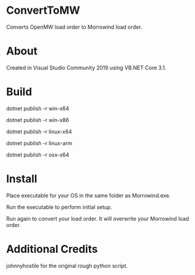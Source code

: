 # ConvertToMW
Converts OpenMW load order to Morrowind load order.

# About
Created in Visual Studio Community 2019 using VB.NET Core 3.1.

# Build
dotnet publish -r win-x64

dotnet publish -r win-x86

dotnet publish -r linux-x64

dotnet publish -r linux-arm

dotnet publish -r osx-x64

# Install
Place executable for your OS in the same folder as Morrowind.exe.

Run the executable to perform initial setup.

Run again to convert your load order. It will overwrite your Morrowind load order.

# Additional Credits
johnnyhostile for the original rough python script.
